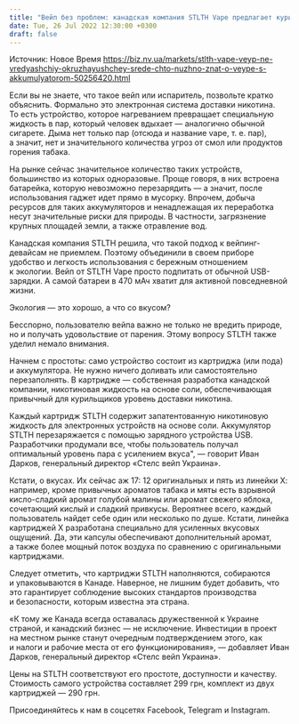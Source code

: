 ```yaml
---
title: "Вейп без проблем: канадская компания STLTH Vape предлагает курильщикам eco-friendly альтернативу"
date: Tue, 26 Jul 2022 12:30:00 +0300
draft: false
---
```

Источник: Новое Время https://biz.nv.ua/markets/stlth-vape-veyp-ne-vredyashchiy-okruzhayushchey-srede-chto-nuzhno-znat-o-veype-s-akkumulyatorom-50256420.html


Если вы не знаете, что такое вейп или испаритель, позвольте кратко объяснить. Формально это электронная система доставки никотина. То есть устройство, которое нагреванием превращает специальную жидкость в пар, который человек вдыхает — аналогично обычной сигарете. Дыма нет только пар (отсюда и название vape, т. е. пар), а значит, нет и значительного количества угроз от смол или продуктов горения табака.

На рынке сейчас значительное количество таких устройств, большинство из которых одноразовые. Проще говоря, в них встроена батарейка, которую невозможно перезарядить — а значит, после использования гаджет идет прямо в мусорку. Впрочем, добыча ресурсов для таких аккумуляторов и ненадлежащая их переработка несут значительные риски для природы. В частности, загрязнение крупных площадей земли, а также отравление вод.

Канадская компания STLTH решила, что такой подход к вейпинг-девайсам не приемлем. Поэтому объединили в своем приборе удобство и легкость использования с бережным отношением к экологии. Вейп от STLTH Vape просто подпитать от обычной USB-зарядки. А самой батареи в 470 мАч хватит для активной повседневной жизни.

Экология — это хорошо, а что со вкусом?

Бесспорно, пользователю вейпа важно не только не вредить природе, но и получать удовольствие от парения. Этому вопросу STLTH также уделил немало внимания.

Начнем с простоты: само устройство состоит из картриджа (или пода) и аккумулятора. Не нужно ничего доливать или самостоятельно перезаполнять. В картридже — собственная разработка канадской компании, никотиновая жидкость на основе соли, обеспечивающая привычный для курильщиков уровень доставки никотина.

Каждый картридж STLTH содержит запатентованную никотиновую жидкость для электронных устройств на основе соли. Аккумулятор STLTH перезаряжается с помощью зарядного устройства USB. Разработчики продумали все, чтобы пользователь получал оптимальный уровень пара с усилением вкуса", — говорит Иван Дарков, генеральный директор «Стелс вейп Украина».

Кстати, о вкусах. Их сейчас аж 17: 12 оригинальных и пять из линейки Х: например, кроме привычных ароматов табака и мяты есть взрывной кисло-сладкий аромат голубой малины или аромат свежего яблока, сочетающий кислый и сладкий привкусы. Вероятнее всего, каждый пользователь найдет себе один или несколько по душе. Кстати, линейка картриджей X разработана специально для усиленных вкусовых ощущений. Да, эти капсулы обеспечивают дополнительный аромат, а также более мощный поток воздуха по сравнению с оригинальными картриджами.

Следует отметить, что картриджи STLTH наполняются, собираются и упаковываются в Канаде. Наверное, не лишним будет добавить, что это гарантирует соблюдение высоких стандартов производства и безопасности, которым известна эта страна.

«К тому же Канада всегда оставалась дружественной к Украине страной, и канадский бизнес — не исключение. Инвестиции в проект на местном рынке станут очередным подтверждением этого, как и налоги и рабочие места от его функционирования», — добавляет Иван Дарков, генеральный директор «Стелс вейп Украина».

Цены на STLTH соответствуют его простоте, доступности и качеству. Стоимость самого устройства составляет 299 грн, комплект из двух картриджей — 290 грн.

Присоединяйтесь к нам в соцсетях Facebook, Telegram и Instagram.
